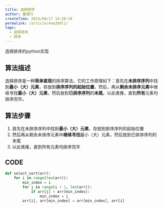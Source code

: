 ```yaml
---
title: 选择排序
author: 墨烟行
createTime: 2024/08/17 14:28:18
permalink: /article/4we28dl1/
tags:
  - 选择排序
  - 排序
---
```


选择排序的python实现

<!-- more -->

## 算法描述

选择排序是一种**简单直观**的排序算法，它的工作原理如下：首先在**未排序序列**中找到**最小（大）元素**，存放到**排序序列的起始位置**，然后，再从**剩余未排序元素**中继续寻找**最小（大）元素**，然后放到**已排序序列**的**末尾**。以此类推，直到**所有**元素均排序完毕。

## 算法步骤

1. 首先在未排序序列中找到**最小（大）元素**，存放到排序序列的起始位置
2. 然后再从剩余未排序元素中**继续寻找**最小（大）元素，然后放到已排序序列的末尾
3. 以此类推，直到所有元素均排序完毕

## CODE

```python
def select_sort(arr):
    for i in range(len(arr)):
        min_index = i
        for j in range(i + 1, len(arr)):
            if arr[j] < arr[min_index]:
                min_index = j
        arr[i], arr[min_index] = arr[min_index], arr[i]
```